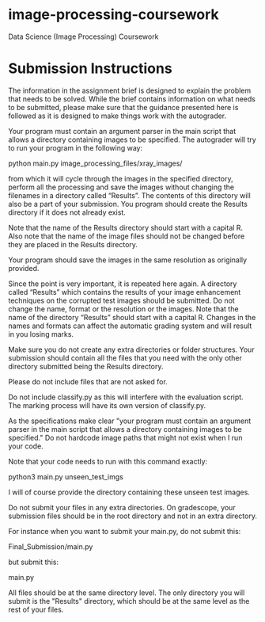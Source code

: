 # image-processing-coursework
 Data Science (Image Processing) Coursework

# Submission Instructions
The information in the assignment brief is designed to explain the problem that needs to be solved. While the brief contains information on what needs to be submitted, please make sure that the guidance presented here is followed as it is designed to make things work with the autograder.

Your program must contain an argument parser in the main script that allows a directory containing images to be specified. The autograder will try to run your program in the following way:

python main.py image_processing_files/xray_images/

from which it will cycle through the images in the specified directory, perform all the processing and save the images without changing the filenames in a directory called “Results”. The contents of this directory will also be a part of your submission. You program should create the Results directory if it does not already exist. 

Note that the name of the Results directory should start with a capital R. Also note that the name of the image files should not be changed before they are placed in the Results directory.

Your program should save the images in the same resolution as originally provided.

Since the point is very important, it is repeated here again. A directory called “Results” which contains the results of your image enhancement techniques on the corrupted test images should be submitted. Do not change the name, format or the resolution or the images. Note that the name of the directory “Results” should start with a capital R. Changes in the names and formats can affect the automatic grading system and will result in you losing marks. 

Make sure you do not create any extra directories or folder structures. Your submission should contain all the files that you need with the only other directory submitted being the Results directory.

Please do not include files that are not asked for.

Do not include classify.py as this will interfere with the evaluation script. The marking process will have its own version of classify.py.

As the specifications make clear "your program must contain an argument parser in the main script that allows a directory containing images to be specified." Do not hardcode image paths that might not exist when I run your code.

Note that your code needs to run with this command exactly:

python3 main.py unseen_test_imgs

I will of course provide the directory containing these unseen test images.



Do not submit your files in any extra directories. On gradescope, your submission files should be in the root directory and not in an extra directory.

For instance when you want to submit your main.py, do not submit this:

 Final_Submission/main.py

but submit this:

main.py

All files should be at the same directory level. The only directory you will submit is the "Results" directory, which should be at the same level as the rest of your files. 
